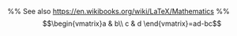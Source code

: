 %% See also https://en.wikibooks.org/wiki/LaTeX/Mathematics %%
$$\begin{vmatrix}a & b\\ c & d \end{vmatrix}=ad-bc$$
